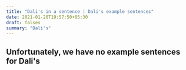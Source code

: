 ```yaml
---
title: "Dali's in a sentence | Dali's example sentences"
date: 2021-01-20T19:57:50+05:30
draft: falses
summary: "Dali's"
---
```

## Unfortunately, we have no example sentences for Dali's                 
